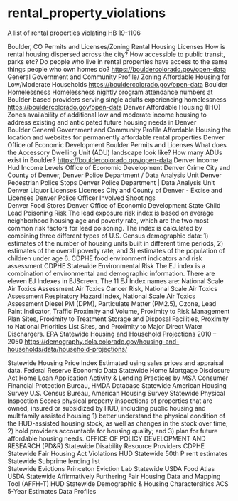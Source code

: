 # rental_property_violations
A list of rental properties violating HB 19-1106
				
Boulder, CO	Permits and Licenses/Zoning	Rental Housing Licenses	How is rental housing dispersed across the city? How accessible to public transit, parks etc? Do people who live in rental properties have access to the same things people who own homes do?	https://bouldercolorado.gov/open-data
General Government and Community Profile/ Zoning	Affordable Housing for Low/Moderate Households		https://bouldercolorado.gov/open-data
Boulder	Homelessness	Homelessness	nightly program attendance numbers at Boulder-based providers serving single adults experiencing homelessness	https://bouldercolorado.gov/open-data
Denver	Affordable Housing	(IHO) Zones	availability of additional low and moderate income housing to address existing and anticipated future housing needs in Denver	
Boulder	General Government and Community Profile	Affordable Housing	the location and websites for permanently affordable rental properties	Denver Office of Economic Development
Boulder	Permits and Licenses		What does the Accessory Dwelling Unit (ADU) landscape look like? How many ADUs exist in Boulder?	https://bouldercolorado.gov/open-data
Denver	Income	Hud Income Levels		Office of Economic Development
Denver	Crime			City and County of Denver, Denver Police Department / Data Analysis Unit
Denver	Pedestrian Police Stops			Denver Police Department | Data Analysis Unit
Denver	Liquor Licenses	Licenses		City and County of Denver - Excise and Licenses
Denver	Police Officer Involved Shootings			
Denver	Food Stores			Denver Office of Economic Development
State	Child Lead Poisoning Risk		The lead exposure risk index is based on average neighborhood housing age and poverty rate, which are the two most common risk factors for lead poisoning.  The index is calculated by combining three different types of U.S. Census demographic data: 1) estimates of the number of housing units built in different time periods, 2) estimates of the overall poverty rate, and 3) estimates of the population of children under age 6.  	CDPHE
			food environment indicators and risk assessment	CDPHE
Statewide	Environmental Risk		The EJ index is a combination of environmental and demographic information. There are eleven EJ Indexes in EJScreen. The 11 EJ Index names are:  National Scale Air Toxics Assessment Air Toxics Cancer Risk, National Scale Air Toxics Assessment Respiratory Hazard Index, National Scale Air Toxics Assessment Diesel PM (DPM), Particulate Matter (PM2.5), Ozone, Lead Paint Indicator, Traffic Proximity and Volume, Proximity to Risk Management Plan Sites, Proximity to Treatment Storage and Disposal Facilities, Proximity to National Priorities List Sites, and Proximity to Major Direct Water Dischargers.	EPA
Statewide	Housing and Household Projections	2010 – 2050		https://demography.dola.colorado.gov/housing-and-households/data/household-projections/

Statewide	Housing Price Index		Estimated using sales prices and appraisal data.	Federal Reserve Economic Data
Statewide	Home Mortgage Disclosure Act	Home Loan Application Activity & Lending Practices by MSA		Consumer Financial Protection Bureau, HMDA Database
Statewide	American Housing Survey			U.S. Census Bureau, American Housing Survey
Statewide	Physical Inspection Scores	physical property inspections of properties that are owned, insured or subsidized by HUD, including public housing and multifamily assisted housing	1) better understand the physical condition of the HUD-assisted housing stock, as well as changes in the stock over time;
2) hold providers accountable for housing quality; and
3) plan for future affordable housing needs.	OFFICE OF POLICY DEVELOPMENT
AND RESEARCH (PD&R)
Statewide	Disability Resource Providers			CDPHE
Statewide	Fair Housing Act Violations			HUD
Statewide	50th P rent estimates			
Statewide	Subprime lending list			
Statewide	Evictions			Princeton Eviction Lab
Statewide	USDA Food Atlas			USDA
Statewide	Affirmatively Furthering Fair Housing Data and Mapping Tool (AFFH-T)			HUD
Statewide	Demographic & Housing Charactersitics			ACS 5-Year Estimates Data Profiles
